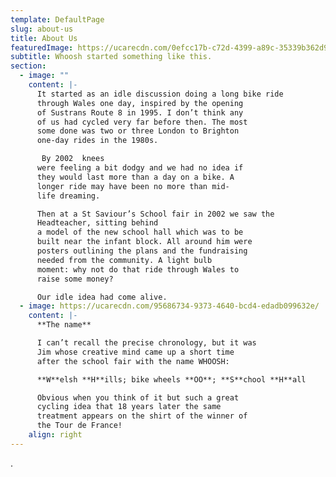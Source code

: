 ```yaml
---
template: DefaultPage
slug: about-us
title: About Us
featuredImage: https://ucarecdn.com/0efcc17b-c72d-4399-a89c-35339b362d99/
subtitle: Whoosh started something like this.
section:
  - image: ""
    content: |-
      It started as an idle discussion doing a long bike ride
      through Wales one day, inspired by the opening
      of Sustrans Route 8 in 1995. I don’t think any
      of us had cycled very far before then. The most
      some done was two or three London to Brighton
      one-day rides in the 1980s.

       By 2002  knees
      were feeling a bit dodgy and we had no idea if
      they would last more than a day on a bike. A
      longer ride may have been no more than mid-
      life dreaming.

      Then at a St Saviour’s School fair in 2002 we saw the
      Headteacher, sitting behind
      a model of the new school hall which was to be
      built near the infant block. All around him were
      posters outlining the plans and the fundraising
      needed from the community. A light bulb
      moment: why not do that ride through Wales to
      raise some money?

      Our idle idea had come alive.
  - image: https://ucarecdn.com/95686734-9373-4640-bcd4-edadb099632e/
    content: |-
      **The name**

      I can’t recall the precise chronology, but it was
      Jim whose creative mind came up a short time
      after the school fair with the name WHOOSH:

      **W**elsh **H**ills; bike wheels **OO**; **S**chool **H**all

      Obvious when you think of it but such a great
      cycling idea that 18 years later the same
      treatment appears on the shirt of the winner of
      the Tour de France!
    align: right
---
```

.